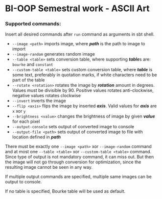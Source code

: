 # BI-OOP Semestral work - ASCII Art

### Supported commands:
Insert all desired commands after `run` command as arguments in sbt shell. 
- `--image <path>` imports image, where _**path**_ is the path to image to import
- `--image-random` generates random image
- `--table <table>` sets conversion table, where supporting ***table***s are: `bourke` and `constant`
- `--custom-table <table>` sets custom conversion table, where _**table**_ is some text, preferably in quotation marks, if white characters need to be part of the table
- `--rotate <rotation>` rotates the image by _**rotation**_ amount in degrees. Values must be divisible by 90. Positive values rotates anti-clockwise, negative values rotates clockwise
- `--invert` inverts the image
- `--flip <axis>` flips the image by inserted _**axis**_. Valid values for _**axis**_ are `x` xor `y`
- `--brightness <value>` changes the brightness of image by given _**value**_ for each pixel
- `--output-console` sets output of converted image to console
- `--output-file <path>` sets output of converted image to file with location defined in _**path**_

There must be exactly one `--image <path>` xor `--image-random` command and at most one `--table <table>` xor `--custom-table <table>` command.
Since type of output is not mandatory command, it can miss out. But then the image will not go through conversion for optimization, since the resulting image cannot be seen in any way.

If multiple output commands are specified, multiple same images can be output to console.

If no table is specified, Bourke table will be used as default.